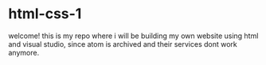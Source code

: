 # html-css-1
welcome! this is my repo where i will be building my own website using html and visual studio, since atom is archived and their services dont work anymore.
